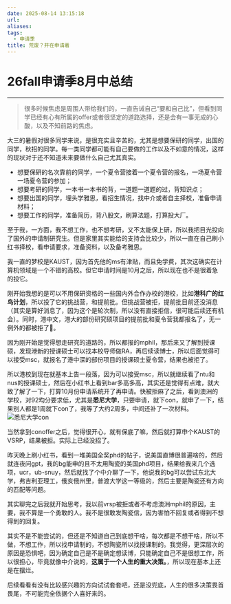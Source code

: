 ```yaml
---
date: 2025-08-14 13:15:18
url: 
aliases: 
tags: 
  - 申请季
title: 荒废？并在申请着
---
```


# 26fall申请季8月中总结
--------------
>很多时候焦虑是周围人带给我们的，一直告诫自己“要和自己比”，但看到同学已经有心有所属的offer或者很坚定的道路选择，还是会有一事无成的心酸，以及不知前路的焦虑。

大三的暑假对很多同学来说，是很充实且辛苦的，尤其是想要保研的同学，出国的同学，秋招的同学。每一类同学都可能有自己要做的工作以及不如意的情况，这样的现状对于还不知道未来要做什么自己尤其真实。

* 想要保研的名次靠前的同学，一个夏令营接着一个夏令营的报名，一场夏令营一场夏令营的参加；
* 想要考研的同学，一本书一本书的背，一道题一道题的过，背知识点；
* 想要出国的同学，埋头学雅思，看招生情况，找中介或者自主择校，准备申请材料；
* 想要工作的同学，准备简历，背八股文，刷算法题，打算投大厂。


至于我，一方面，我不想工作，也不想考研，又不太能保上研，所以我把目光投向了国外的申请制研究生。但是家里其实能给的支持会比较少，所以一直在自己刷小红书择校，看申请要求，准备资料，以及备考雅思。

我一直的梦校是KAUST，因为首先他的ms有津贴，而且免学费，其次这确实在计算机领域是一个不错的高校。但它申请时间是10月之后，所以现在也不是很着急的投它。

刚开始我想的是可以不用保研资格的一些国内外合作办校的港校，比如**港科广的红鸟计划**，所以投了它的挑战营，和提前批。但挑战营被拒，提前批目前还没消息（其实是算好消息了，因为这个是轮次制，所以没有直接拒信，很可能后续还有机会）。同时，港中文，港大的部份研究硕项目的提前批和夏令营我都报名了，无一例外的都被拒了🥹。

<!-- <div class="photo-slider">
    <img src="/images/IMG_6871.jpg" alt="港中深授课硕拒信" /> 
    <img src="/images/IMG_6880.jpg" alt="港科广红鸟挑战拒信" />
    <img src="/images/IMG_6881.jpg" alt="港大研究硕夏令营拒信" />
    <img src="/images/IMG_6949.jpg" alt="港中文研究硕拒信" />
    <img src="/images/IMG_6879.jpg" alt="KAUST-VSRP拒信" />
    
</div> -->

因为刚开始是觉得想走研究的道路的，所以都报的mphil，那后来又了解到授课硕，发现港新的授课硕士可以找本校导师做RA，再后续读博士，所以后面觉得可以接受msc，就报名了港中深的部份项目的授课硕士夏令营，结果也被拒了。

所以港校到现在就基本上告一段落，因为可以接受msc，所以就继续看了ntu和nus的授课硕士，然后在小红书上看到bar多高多高，其实还是觉得有点难，就大致了解了一下，打算10月份申请系统开了再申请。快被拒麻了之后，看到澳洲的学校，对92均分要求低，尤其是**悉尼大学**，只要申请，就下con，就申了一下，结果别人都是1周就下con了，我等了大约2周多，中间还补了一次材料。
![悉尼大学con](/images/IMG_6995.JPG)

当然拿到conoffer之后，觉得很开心，就有保底了嘛，然后就打算申个KAUST的VSRP，结果被拒。实际上已经没招了。

昨天晚上刷小红书，看到一堆美国全奖phd的帖子，说美国直博很普遍啥的，然后就连夜问gpt，我的bg能申的且不太用陶瓷的美国phd项目，结果给我来几个选项，ucr，ub-snuy，然后就找了个中介聊了一下，他说我的bg可以尝试东北大学，弗吉利亚理工，俄亥俄州里，普渡大学这一等级的，然后主要是陶瓷还有方向的匹配等问题。

其实聊完之后我就开始思考，我以前vrsp被拒或者不考虑澳洲mphil的原因，主要，我不算是一个勇敢的人。我不是很敢发陶瓷信，因为害怕不回复或者得到不想得到的回复。

其实不是不能尝试的，但还是不知道自己到底想干啥，每次都是不想干啥，所以不做，不想工作，所以找申请制的，不想陶瓷所以找授课制的。我觉得，更深层次的原因是恐惧吧，因为确定自己是不是确定想读博，只能确定自己不是很想工作，所以很担心，毕竟就像中介说的，**这属于一个人生的重大决策。**，所以现在基本上还是在摆烂。

后续看看有没有比较感兴趣的方向试试套套吧，还是没兜底，人生的很多决策畏首畏尾，不可能完全依据个人喜好来的。



